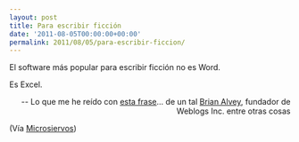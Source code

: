 ```yaml
---
layout: post
title: Para escribir ficción
date: '2011-08-05T00:00:00+00:00'
permalink: 2011/08/05/para-escribir-ficcion/
---
```

<p class="frase">El software más popular para escribir ficción no es Word.

Es Excel.</p><p align="right">-- Lo que me he reído con [esta frase](https://twitter.com/#!/brianalvey/status/83329648863350785)... de un tal [Brian Alvey](http://www.brianalvey.com/), fundador de Weblogs Inc. entre otras cosas</p>

(Vía [Microsiervos](http://www.microsiervos.com/archivo/frases-citas/planes-de-negocio.html))
